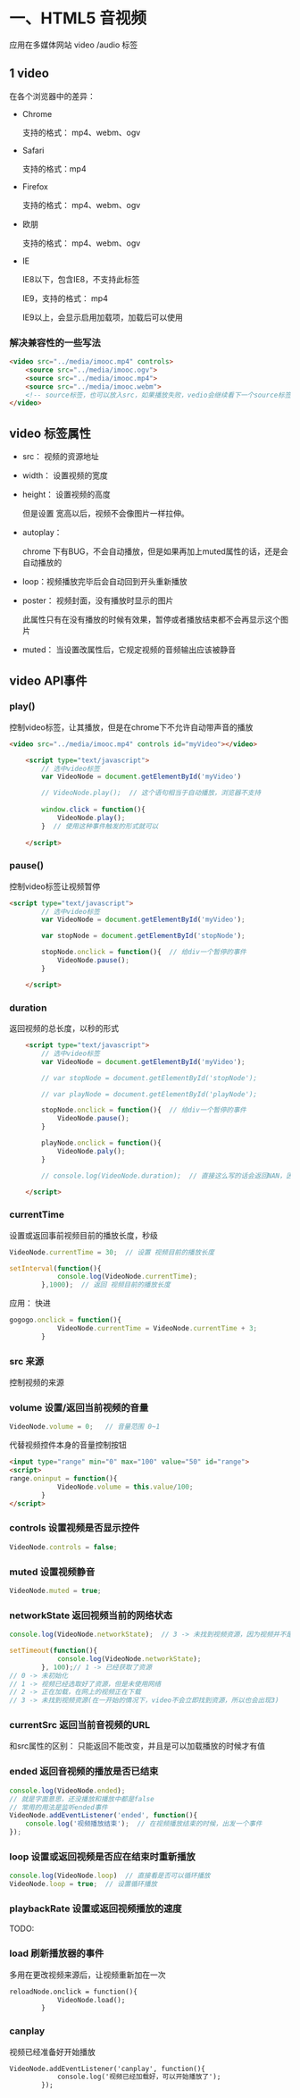 # 一、HTML5 音视频

应用在多媒体网站  video /audio 标签



## 1 video

在各个浏览器中的差异：

+ Chrome

  支持的格式： mp4、webm、ogv

+ Safari

  支持的格式：mp4

+ Firefox

  支持的格式： mp4、webm、ogv

+ 欧朋

  支持的格式： mp4、webm、ogv

+ IE

  IE8以下，包含IE8，不支持此标签

  IE9，支持的格式： mp4

  IE9以上，会显示启用加载项，加载后可以使用

### 解决兼容性的一些写法

```html
<video src="../media/imooc.mp4" controls>
	<source src="../media/imooc.ogv">
	<source src="../media/imooc.mp4">
	<source src="../media/imooc.webm">
	<!-- source标签，也可以放入src，如果播放失败，vedio会继续看下一个source标签 -->
</video>
```



## video 标签属性

+ src： 视频的资源地址

+ width： 设置视频的宽度

+ height： 设置视频的高度

  但是设置 宽高以后，视频不会像图片一样拉伸。

+ autoplay： 

  chrome 下有BUG，不会自动播放，但是如果再加上muted属性的话，还是会自动播放的

+ loop：视频播放完毕后会自动回到开头重新播放

+ poster： 视频封面，没有播放时显示的图片

  此属性只有在没有播放的时候有效果，暂停或者播放结束都不会再显示这个图片

+ muted： 当设置改属性后，它规定视频的音频输出应该被静音



## video API事件

### play()

控制video标签，让其播放，但是在chrome下不允许自动带声音的播放

```html
<video src="../media/imooc.mp4" controls id="myVideo"></video>

	<script type="text/javascript">
		// 选中video标签
		var VideoNode = document.getElementById('myVideo')

		// VideoNode.play();  // 这个语句相当于自动播放，浏览器不支持
		
        window.click = function(){
			VideoNode.play();
		}  // 使用这种事件触发的形式就可以
        
	</script>
```

### pause()

控制video标签让视频暂停 

```html
<script type="text/javascript">
		// 选中video标签
		var VideoNode = document.getElementById('myVideo');

		var stopNode = document.getElementById('stopNode');

		stopNode.onclick = function(){  // 给div一个暂停的事件
			VideoNode.pause();
		}

	</script>
```

### duration

返回视频的总长度，以秒的形式

```html
	<script type="text/javascript">
		// 选中video标签
		var VideoNode = document.getElementById('myVideo');

		// var stopNode = document.getElementById('stopNode');

		// var playNode = document.getElementById('playNode');

		stopNode.onclick = function(){  // 给div一个暂停的事件
			VideoNode.pause();
		}

		playNode.onclick = function(){
			VideoNode.paly();
		}

		// console.log(VideoNode.duration);  // 直接这么写的话会返回NAN，因为视频还没有加载完，所以不知道它的长度，有一种比较low的方法就是使用定时器

	</script>
```

### currentTime

设置或返回事前视频目前的播放长度，秒级

```javascript
VideoNode.currentTime = 30;  // 设置 视频目前的播放长度

setInterval(function(){
			console.log(VideoNode.currentTime);
		},1000);  // 返回 视频目前的播放长度
```

应用： 快进

```javascript
gogogo.onclick = function(){
			VideoNode.currentTime = VideoNode.currentTime + 3;
		}
```

### src 来源

控制视频的来源

### volume 设置/返回当前视频的音量

```javascript
VideoNode.volume = 0;   // 音量范围 0~1
```

代替视频控件本身的音量控制按钮

```html
<input type="range" min="0" max="100" value="50" id="range">
<script>
range.oninput = function(){
			VideoNode.volume = this.value/100;
		}
</script>
```

### controls 设置视频是否显示控件

```javascript
VideoNode.controls = false;
```

### muted 设置视频静音

```javascript
VideoNode.muted = true;
```

### networkState 返回视频当前的网络状态

```javascript
console.log(VideoNode.networkState);  // 3 -> 未找到视频资源，因为视频并不是瞬间加载的

setTimeout(function(){
			console.log(VideoNode.networkState);
		}, 100);// 1 -> 已经获取了资源
// 0 -> 未初始化
// 1 -> 视频已经选取好了资源，但是未使用网络
// 2 -> 正在加载，在网上的视频正在下载
// 3 -> 未找到视频资源(在一开始的情况下，video不会立即找到资源，所以也会出现3)
```

### currentSrc 返回当前音视频的URL

和src属性的区别：  只能返回不能改变，并且是可以加载播放的时候才有值

### ended 返回音视频的播放是否已结束

```javascript
console.log(VideoNode.ended);
// 就是字面意思，还没播放和播放中都是false
// 常用的用法是监听ended事件 
VideoNode.addEventListener('ended', function(){
    console.log('视频播放结束');  // 在视频播放结束的时候，出发一个事件
});
```

### loop 设置或返回视频是否应在结束时重新播放

```javascript
console.log(VideoNode.loop)  // 直接看是否可以循环播放
VideoNode.loop = true;  // 设置循环播放
```

### playbackRate 设置或返回视频播放的速度

TODO:





### load 刷新播放器的事件

多用在更改视频来源后，让视频重新加在一次

```html
reloadNode.onclick = function(){
			VideoNode.load();
		}

```

### canplay

视频已经准备好开始播放

```html
VideoNode.addEventListener('canplay', function(){
			console.log('视频已经加载好，可以开始播放了'); 
		});
```






